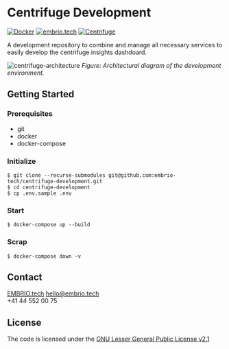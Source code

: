 # Centrifuge Development

[![Docker](https://img.shields.io/static/v1?label=shipped+with&message=Docker&color=287cf9)](https://www.docker.com/)
[![embrio.tech](https://img.shields.io/static/v1?label=by&message=EMBRIO.tech&color=24ae5f)](https://embrio.tech)
[![Centrifuge](https://img.shields.io/static/v1?label=for&message=Centrifuge&color=2762ff)](https://centrifuge.io/)

A development repository to combine and manage all necessary services to easily develop the centrifuge insights dashdoard.

![centrifuge-architecture](https://user-images.githubusercontent.com/16650977/162206089-a1fac1d5-948f-41aa-badc-6e36ae08482b.png)
_Figure: Architectural diagram of the development environment._

## Getting Started

### Prerequisites

- git
- docker
- docker-compose

### Initialize

    $ git clone --recurse-submodules git@github.com:embrio-tech/centrifuge-development.git
    $ cd centrifuge-development
    $ cp .env.sample .env

### Start

    $ docker-compose up --build

### Scrap

    $ docker-compose down -v

## Contact

[EMBRIO.tech](https://embrio.tech)
[hello@embrio.tech](mailto:hello@embrio.tech)  
+41 44 552 00 75

## License

The code is licensed under the [GNU Lesser General Public License v2.1](https://github.com/embrio-tech/centrifuge-insights/blob/main/LICENSE)
